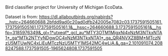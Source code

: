 Bird classifier project for University of Michigan EcoData.

Dataset is from: https://dl.allaboutbirds.org/nabirds?__hstc=264660688.2bfdd9ad0c20ad0dfb242005e7082c03.1737591505161.1737591505161.1737591505161.1&__hssc=264660688.3.1737591505161&__hsfp=3185976349&_gl=1*utxeqf*_gcl_au*MTY3OTM1MjgxNi4xNzM3NTkxNTA1*_ga*MTk2NTYyNDgwOC4xNzM3NTkxNTA1*_ga_QR4NVXZ8BM*MTczNzU5MTUwNC4xLjEuMTczNzU5MTY1MS42MC4wLjA.&_ga=2.101091074.2088247588.1737591505-1965624808.1737591505
